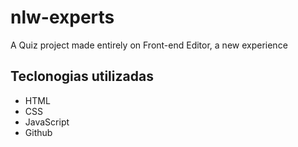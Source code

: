 # nlw-experts
A Quiz project made entirely on Front-end Editor, a new experience

## Teclonogias utilizadas

- HTML
- CSS
- JavaScript
- Github